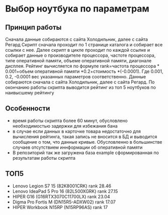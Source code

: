 
# Выбор ноутбука по параметрам

## Принцип работы
Сначала данные собираются с сайта Холодильник, далее с сайта Регард
Скрипт сначала проходит по 1 странице каталога и собирает все ссылки с нее.
Далее скрипт в цикле проходит по каждой ссылке и собирает данные о производителе процессора, частоте процессора, типе оперативной памяти, объеме оперативной памяти, диагонале дисплея.
Рейтинг вычисляется по формуле rank=частота процессора * 0.001+объем оперативной памяти *0.2+стоимость *(-0.0001).
Где 0.001, 0.2, -0.0001 вес указанных параметров соответственно.
Данные собираются сначала с сайта Холодильник, далее с сайта Регард.
По окончанию работы скрипта выводится рейтинг из топ 5 ноутбуков по наивысшему рейтингу

## Особенности
+ время работы скрипта более 60 минут, обусловлено необходимостью задержки для избежания бана
+ в случае если данных в карточке товара недостаточно для вычисления рейтинга, такая запись не вносится в БД и выводится сообщение о том, что данные кривые. Обусловленно в большинстве случаев отсутствием иннформации об оперативной памяти
+ В репозиторий так же загружена база example сформированная по результатам работы скрипта
## ТОП5 
+ Lenovo Legion S7 15 (82K8001CRK) rank 28.46
+  Lenovo IdeaPad 5 Pro 16 (82L500XGRK) rank 27.15
+  HIPER G16 (G16RTX3070C11700LX) rank 23.04
+  Digma Pro Fortis M (DN15R5-ADXW02) rank  17.07
+  HIPER Workbook N15RP (N15RP96AS) rank 17
